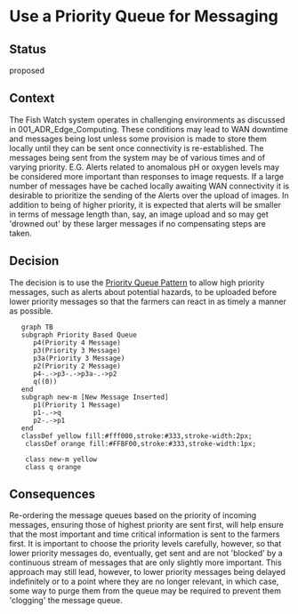 # Use a Priority Queue for Messaging

## Status

proposed

## Context

The Fish Watch system operates in challenging environments as discussed in 001_ADR_Edge_Computing. These conditions may lead to WAN downtime and messages being lost unless some provision is made to store them locally until they can be sent once connectivity is re-established.
The messages being sent from the system may be of various times and of varying priority. E.G. Alerts related to anomalous pH or oxygen levels may be considered more important than responses to image requests. If a large number of messages have be cached locally awaiting WAN connectivity it is desirable to prioritize the sending of the Alerts over the upload of images. In addition to being of higher priority, it is expected that alerts will be smaller in terms of message length than, say, an image upload and so may get 'drowned out' by these larger messages if no compensating steps are taken.   

## Decision

The decision is to use the [Priority Queue Pattern](https://learn.microsoft.com/en-us/azure/architecture/patterns/priority-queue) to allow high priority messages, such as alerts about potential hazards, to be uploaded before lower priority messages so that the farmers can react in as timely a manner as possible. 

```mermaid
   graph TB
   subgraph Priority Based Queue
      p4(Priority 4 Message)
      p3(Priority 3 Message)
      p3a(Priority 3 Message)
      p2(Priority 2 Message)
      p4-.->p3-.->p3a-.->p2
      q((0))
   end
   subgraph new-m [New Message Inserted]
      p1(Priority 1 Message)
      p1-.->q
      p2-.->p1
   end
   classDef yellow fill:#fff000,stroke:#333,stroke-width:2px;
    classDef orange fill:#FFBF00,stroke:#333,stroke-width:1px;
     
    class new-m yellow
    class q orange
```

## Consequences

Re-ordering the message queues based on the priority of incoming messages, ensuring those of highest priority are sent first, will help ensure that the most important and time critical information is sent to the farmers first.
It is important to choose the priority levels carefully, however, so that lower priority messages do, eventually, get sent and are not 'blocked' by a continuous stream of messages that are only slightly more important.
This approach may still lead, however,  to lower priority messages being delayed indefinitely or to a point where they are no longer relevant, in which case, some way to purge them from the queue may be required to prevent them 'clogging' the message queue.